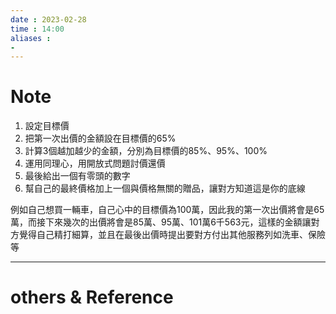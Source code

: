 ```yaml
---
date : 2023-02-28
time : 14:00
aliases :
- 
---
```

# Note
1. 設定目標價
2. 把第一次出價的金額設在目標價的65%
3. 計算3個越加越少的金額，分別為目標價的85%、95%、100%
4. 運用同理心，用開放式問題討價還價
5. 最後給出一個有零頭的數字
6. 幫自己的最終價格加上一個與價格無關的贈品，讓對方知道這是你的底線

例如自己想買一輛車，自己心中的目標價為100萬，因此我的第一次出價將會是65萬，而接下來幾次的出價將會是85萬、95萬、101萬6千563元，這樣的金額讓對方覺得自己精打細算，並且在最後出價時提出要對方付出其他服務列如洗車、保險等

---
# others &  Reference


